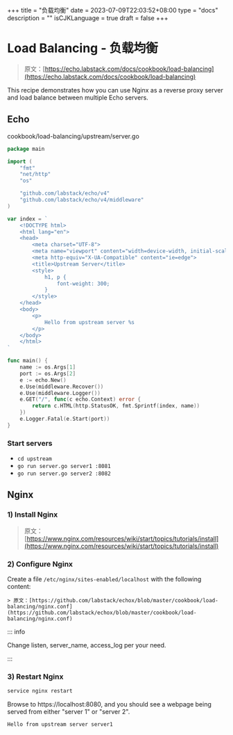 +++
title = "负载均衡"
date = 2023-07-09T22:03:52+08:00
type = "docs"
description = ""
isCJKLanguage = true
draft = false
+++

# Load Balancing - 负载均衡

> 原文：[https://echo.labstack.com/docs/cookbook/load-balancing](https://echo.labstack.com/docs/cookbook/load-balancing)

This recipe demonstrates how you can use Nginx as a reverse proxy server and load balance between multiple Echo servers.

## Echo

cookbook/load-balancing/upstream/server.go

```go
package main

import (
	"fmt"
	"net/http"
	"os"

	"github.com/labstack/echo/v4"
	"github.com/labstack/echo/v4/middleware"
)

var index = `
	<!DOCTYPE html>
	<html lang="en">
	<head>
		<meta charset="UTF-8">
		<meta name="viewport" content="width=device-width, initial-scale=1.0">
		<meta http-equiv="X-UA-Compatible" content="ie=edge">
		<title>Upstream Server</title>
		<style>
			h1, p {
				font-weight: 300;
			}
		</style>
	</head>
	<body>
		<p>
			Hello from upstream server %s
		</p>
	</body>
	</html>
`

func main() {
	name := os.Args[1]
	port := os.Args[2]
	e := echo.New()
	e.Use(middleware.Recover())
	e.Use(middleware.Logger())
	e.GET("/", func(c echo.Context) error {
		return c.HTML(http.StatusOK, fmt.Sprintf(index, name))
	})
	e.Logger.Fatal(e.Start(port))
}
```



### Start servers

- `cd upstream`
- `go run server.go server1 :8081`
- `go run server.go server2 :8082`

## Nginx

### 1) Install Nginx

> 原文：[https://www.nginx.com/resources/wiki/start/topics/tutorials/install](https://www.nginx.com/resources/wiki/start/topics/tutorials/install)

### 2) Configure Nginx

Create a file `/etc/nginx/sites-enabled/localhost` with the following content:

```reference
> 原文：[https://github.com/labstack/echox/blob/master/cookbook/load-balancing/nginx.conf](https://github.com/labstack/echox/blob/master/cookbook/load-balancing/nginx.conf)
```



::: info

Change listen, server_name, access_log per your need.

:::

### 3) Restart Nginx

```sh
service nginx restart
```



Browse to https://localhost:8080, and you should see a webpage being served from either "server 1" or "server 2".

```sh
Hello from upstream server server1
```
